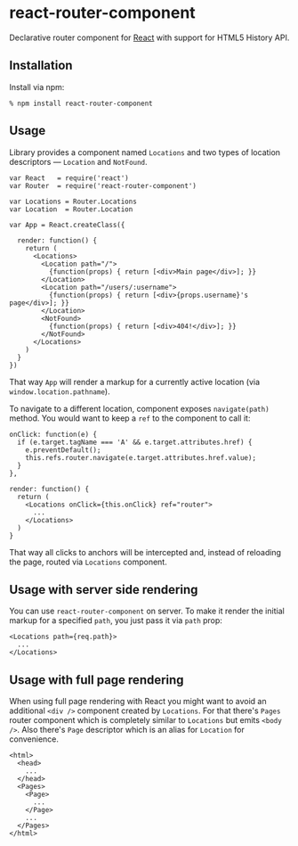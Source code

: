 # react-router-component

Declarative router component for [React][react] with support for HTML5 History
API.

## Installation

Install via npm:

    % npm install react-router-component

## Usage

Library provides a component named `Locations` and two types of location
descriptors — `Location` and `NotFound`.

    var React   = require('react')
    var Router  = require('react-router-component')

    var Locations = Router.Locations
    var Location  = Router.Location

    var App = React.createClass({

      render: function() {
        return (
          <Locations>
            <Location path="/">
              {function(props) { return [<div>Main page</div>]; }}
            </Location>
            <Location path="/users/:username">
              {function(props) { return [<div>{props.username}'s page</div>]; }}
            </Location>
            <NotFound>
              {function(props) { return [<div>404!</div>]; }}
            </NotFound>
          </Locations>
        )
      }
    })

That way `App` will render a markup for a currently active location (via
`window.location.pathname`).

To navigate to a different location, component exposes `navigate(path)` method.
You would want to keep a `ref` to the component to call it:

    onClick: function(e) {
      if (e.target.tagName === 'A' && e.target.attributes.href) {
        e.preventDefault();
        this.refs.router.navigate(e.target.attributes.href.value);
      }
    },

    render: function() {
      return (
        <Locations onClick={this.onClick} ref="router">
          ...
        </Locations>
      )
    }
    
That way all clicks to anchors will be intercepted and, instead of reloading the
page, routed via `Locations` component.

## Usage with server side rendering

You can use `react-router-component` on server. To make it render the initial
markup for a specified `path`, you just pass it via `path` prop:

    <Locations path={req.path}>
      ...
    </Locations>

## Usage with full page rendering

When using full page rendering with React you might want to avoid an additional
`<div />` component created by `Locations`. For that there's `Pages` router
component which is completely similar to `Locations` but emits `<body />`. Also
there's `Page` descriptor which is an alias for `Location` for convenience.

    <html>
      <head>
        ...
      </head>
      <Pages>
        <Page>
          ...
        </Page>
        ...
      </Pages>
    </html>

[react]: https://facebook.github.io/react
